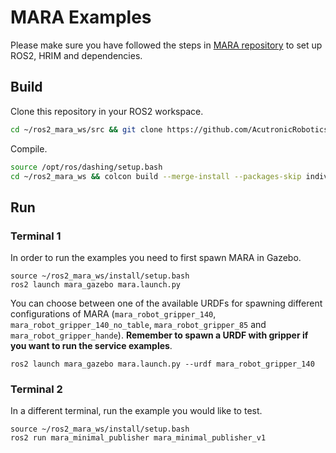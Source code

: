 # MARA Examples

Please make sure you have followed the steps in [MARA repository](https://github.com/AcutronicRobotics/MARA#install) to set up ROS2, HRIM and dependencies.

## Build

Clone this repository in your ROS2 workspace.
```bash
cd ~/ros2_mara_ws/src && git clone https://github.com/AcutronicRobotics/mara_examples.git
```

Compile.
```bash
source /opt/ros/dashing/setup.bash
cd ~/ros2_mara_ws && colcon build --merge-install --packages-skip individual_trajectories_bridge
```

## Run

### Terminal 1

In order to run the examples you need to first spawn MARA in Gazebo.

```
source ~/ros2_mara_ws/install/setup.bash
ros2 launch mara_gazebo mara.launch.py
```

You can choose between one of the available URDFs for spawning different configurations of MARA (`mara_robot_gripper_140`, `mara_robot_gripper_140_no_table`, `mara_robot_gripper_85` and `mara_robot_gripper_hande`). **Remember to spawn a URDF with gripper if you want to run the service examples**.

```
ros2 launch mara_gazebo mara.launch.py --urdf mara_robot_gripper_140
```

### Terminal 2

In a different terminal, run the example you would like to test.

```
source ~/ros2_mara_ws/install/setup.bash
ros2 run mara_minimal_publisher mara_minimal_publisher_v1
```
